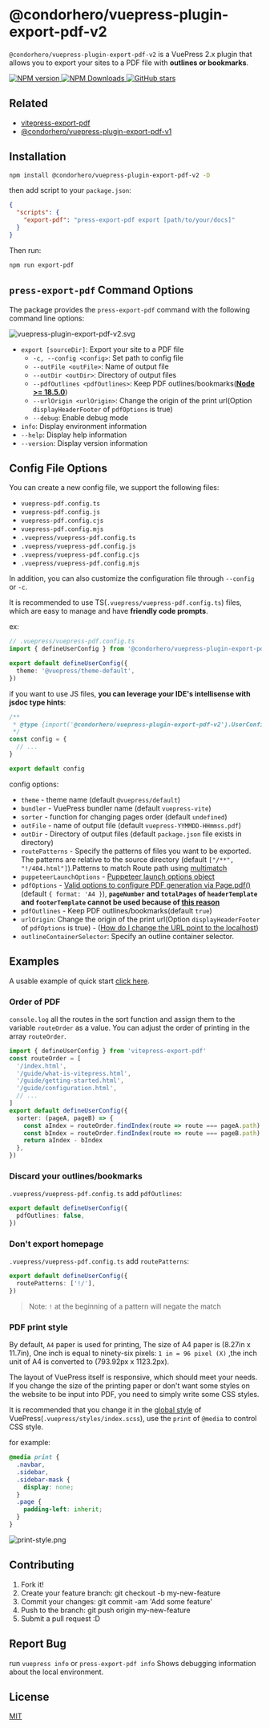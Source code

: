 # @condorhero/vuepress-plugin-export-pdf-v2

`@condorhero/vuepress-plugin-export-pdf-v2` is a VuePress 2.x plugin that allows you to export your sites to a PDF file with **outlines or bookmarks**.

<p align="left">
  <a href="https://www.npmjs.com/package/@condorhero/vuepress-plugin-export-pdf-v2" target="__blank">
    <img src="https://img.shields.io/npm/v/@condorhero/vuepress-plugin-export-pdf-v2.svg?color=a1b858" alt="NPM version">
  </a>
  <a href="https://www.npmjs.com/package/@condorhero/vuepress-plugin-export-pdf-v2" target="__blank">
    <img alt="NPM Downloads" src="https://img.shields.io/npm/dm/@condorhero/vuepress-plugin-export-pdf-v2.svg?color=50a36f">
  </a>
  <a href="https://github.com/condorheroblog/vuepress-plugin-export-pdf" target="__blank">
    <img alt="GitHub stars" src="https://img.shields.io/github/stars/condorheroblog/vuepress-plugin-export-pdf?style=social">
  </a>
</p>

## Related

- [vitepress-export-pdf](https://github.com/condorheroblog/vitepress-export-pdf)
- [@condorhero/vuepress-plugin-export-pdf-v1](https://github.com/condorheroblog/vuepress-plugin-export-pdf/blob/main/packages/vuepress-plugin-export-pdf-v1/README.md)

## Installation

```sh
npm install @condorhero/vuepress-plugin-export-pdf-v2 -D
```
then add script to your `package.json`:

```json
{
  "scripts": {
    "export-pdf": "press-export-pdf export [path/to/your/docs]"
  }
}
```

Then run:

```sh
npm run export-pdf
```

## `press-export-pdf` Command Options

The package provides the `press-export-pdf` command with the following command line options:

![vuepress-plugin-export-pdf-v2.svg](https://github.com/condorheroblog/vuepress-plugin-export-pdf/raw/main/packages/vuepress-plugin-export-pdf-v2/assets/vuepress-plugin-export-pdf-v2.svg)

- `export [sourceDir]`: Export your site to a PDF file
  - `-c, --config <config>`: Set path to config file
  - `--outFile <outFile>`: Name of output file
  - `--outDir <outDir>`: Directory of output files
  - `--pdfOutlines <pdfOutlines>`: Keep PDF outlines/bookmarks([**Node >= 18.5.0**](https://github.com/condorheroblog/vuepress-plugin-export-pdf/tree/v3.0.1/packages/vuepress-plugin-export-pdf-v2#qa))
  - `--urlOrigin <urlOrigin>`: Change the origin of the print url(Option `displayHeaderFooter` of `pdfOptions` is true)
  - `--debug`: Enable debug mode
- `info`: Display environment information
- `--help`: Display help information
- `--version`: Display version information

## Config File Options

You can create a new config file, we support the following files:

- `vuepress-pdf.config.ts`
- `vuepress-pdf.config.js`
- `vuepress-pdf.config.cjs`
- `vuepress-pdf.config.mjs`
- `.vuepress/vuepress-pdf.config.ts`
- `.vuepress/vuepress-pdf.config.js`
- `.vuepress/vuepress-pdf.config.cjs`
- `.vuepress/vuepress-pdf.config.mjs`

In addition, you can also customize the configuration file through `--config` or `-c`.

It is recommended to use TS(`.vuepress/vuepress-pdf.config.ts`) files, which are easy to manage and have **friendly code prompts**.

ex:

```ts
// .vuepress/vuepress-pdf.config.ts
import { defineUserConfig } from '@condorhero/vuepress-plugin-export-pdf-v2'

export default defineUserConfig({
  theme: '@vuepress/theme-default',
})
```

if you want to use JS files, **you can leverage your IDE's intellisense with jsdoc type hints**:

```js
/**
 * @type {import('@condorhero/vuepress-plugin-export-pdf-v2').UserConfig}
 */
const config = {
  // ...
}

export default config
```

config options:

- `theme` - theme name (default `@vuepress/default`)
- `bundler` - VuePress bundler name (default `vuepress-vite`)
- `sorter` - function for changing pages order (default `undefined`)
- `outFile` - name of output file (default `vuepress-YYMMDD-HHmmss.pdf`)
- `outDir` - Directory of output files (default `package.json` file exists in directory)
- `routePatterns` - Specify the patterns of files you want to be exported. The patterns are relative to the source directory (default `["/**", "!/404.html"]`).Patterns to match Route path using [multimatch](https://github.com/sindresorhus/multimatch)
- `puppeteerLaunchOptions` - [Puppeteer launch options object](https://github.com/puppeteer/puppeteer/blob/main/docs/api/puppeteer.puppeteerlaunchoptions.md)
- `pdfOptions` - [Valid options to configure PDF generation via Page.pdf()](https://github.com/puppeteer/puppeteer/blob/main/docs/api/puppeteer.pdfoptions.md) (default `{ format: 'A4 }`), **`pageNumber` and `totalPages` of `headerTemplate` and `footerTemplate` cannot be used because of [this reason](https://github.com/condorheroblog/vitepress-export-pdf/issues/5)**
- `pdfOutlines` - Keep PDF outlines/bookmarks(default `true`)
- `urlOrigin`: Change the origin of the print url(Option `displayHeaderFooter` of `pdfOptions` is true) - ([How do I change the URL point to the localhost](https://github.com/condorheroblog/vuepress-plugin-export-pdf/issues/5))
- `outlineContainerSelector`: Specify an outline container selector.

## Examples

A usable example of quick start [click here](https://github.com/condorheroblog/vuepress-plugin-export-pdf/tree/main/packages/vuepress-plugin-export-pdf-v2/example/vuepress-next).

### Order of PDF

`console.log` all the routes in the sort function and assign them to the variable `routeOrder` as a value. You can adjust the order of printing in the array `routeOrder`.

```ts
import { defineUserConfig } from 'vitepress-export-pdf'
const routeOrder = [
  '/index.html',
  '/guide/what-is-vitepress.html',
  '/guide/getting-started.html',
  '/guide/configuration.html',
  // ...
]
export default defineUserConfig({
  sorter: (pageA, pageB) => {
    const aIndex = routeOrder.findIndex(route => route === pageA.path)
    const bIndex = routeOrder.findIndex(route => route === pageB.path)
    return aIndex - bIndex
  },
})
```

### Discard your outlines/bookmarks

`.vuepress/vuepress-pdf.config.ts` add `pdfOutlines`:

```ts
export default defineUserConfig({
  pdfOutlines: false,
})
```

### Don't export homepage

`.vuepress/vuepress-pdf.config.ts` add `routePatterns`:

```ts
export default defineUserConfig({
  routePatterns: ['!/'],
})
```

> Note: `!` at the beginning of a pattern will negate the match

### PDF print style

By default, `A4` paper is used for printing, The size of A4 paper is (8.27in x 11.7in), One inch is equal to ninety-six pixels: `1 in = 96 pixel (X)` ,the inch unit of A4 is converted to (793.92px x 1123.2px).

The layout of VuePress itself is responsive, which should meet your needs. If you change the size of the printing paper or don't want some styles on the website to be input into PDF, you need to simply write some CSS styles.

It is recommended that you change it in the [global style](https://v2.vuepress.vuejs.org/reference/default-theme/styles.html) of VuePress(`.vuepress/styles/index.scss`), use the `print` of `@media` to control CSS style.

for example:

```css
@media print {
  .navbar,
  .sidebar,
  .sidebar-mask {
    display: none;
  }
  .page {
    padding-left: inherit;
  }
}
```

![print-style.png](https://github.com/condorheroblog/vuepress-plugin-export-pdf/raw/main/packages/vuepress-plugin-export-pdf-v2/assets/print-style.png)

## Contributing

1. Fork it!
2. Create your feature branch: git checkout -b my-new-feature
3. Commit your changes: git commit -am 'Add some feature'
4. Push to the branch: git push origin my-new-feature
5. Submit a pull request :D

## Report Bug

run `vuepress info` or `press-export-pdf info` Shows debugging information about the local environment.

## License

[MIT](https://github.com/condorheroblog/vuepress-plugin-export-pdf/blob/main/LICENSE)
